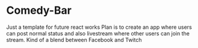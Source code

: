 # Comedy-Bar
 Just a template for future react works
Plan is to create an app where users can post normal status and also livestream where other users can join the stream.
Kind of a blend between Facebook and Twitch